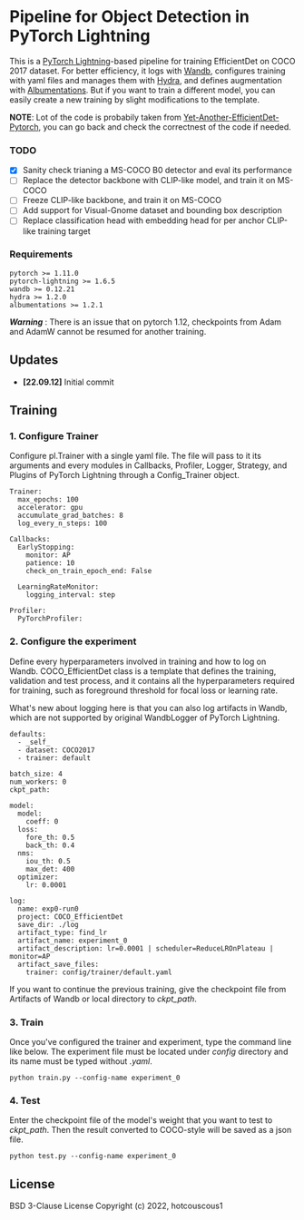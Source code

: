 # Pipeline for Object Detection in PyTorch Lightning

This is a [PyTorch Lightning](https://pytorch-lightning.readthedocs.io/en/stable/)-based pipeline for training EfficientDet on COCO 2017 dataset. For better efficiency, it logs with [Wandb](https://docs.wandb.ai/), configures training with yaml files and manages them with [Hydra](https://hydra.cc/docs/intro/), and defines augmentation with [Albumentations](https://albumentations.ai/docs/). But if you want to train a different model, you can easily create a new training by slight modifications to the template.  

**NOTE**: Lot of the code is probabily taken from [Yet-Another-EfficientDet-Pytorch](https://github.com/zylo117/Yet-Another-EfficientDet-Pytorch), you can go back and check the correctnest of the code if needed.

### TODO

- [X] Sanity check trianing a MS-COCO B0 detector and eval its performance
- [ ] Replace the detector backbone with CLIP-like model, and train it on MS-COCO
- [ ] Freeze CLIP-like backbone, and train it on MS-COCO
- [ ] Add support for Visual-Gnome dataset and bounding box description
- [ ] Replace classification head with embedding head for per anchor CLIP-like training target

### Requirements

```
pytorch >= 1.11.0
pytorch-lightning >= 1.6.5
wandb >= 0.12.21
hydra >= 1.2.0
albumentations >= 1.2.1
```
***Warning*** : There is an issue that on pytorch 1.12, checkpoints from Adam and AdamW cannot be resumed for another training. 

## Updates
- **[22.09.12]** Initial commit


## Training
### 1. Configure Trainer
Configure pl.Trainer with a single yaml file. The file will pass to it its arguments and every modules in Callbacks, Profiler, Logger, Strategy, and Plugins of PyTorch Lightning through a Config_Trainer object.  

```  
Trainer:
  max_epochs: 100
  accelerator: gpu
  accumulate_grad_batches: 8
  log_every_n_steps: 100

Callbacks:
  EarlyStopping:
    monitor: AP
    patience: 10
    check_on_train_epoch_end: False

  LearningRateMonitor:
    logging_interval: step

Profiler:
  PyTorchProfiler:
```

### 2. Configure the experiment
Define every hyperparameters involved in training and how to log on Wandb. COCO_EfficientDet class is a template that defines the training, validation and test process, and it contains all the hyperparameters required for training, such as foreground threshold for focal loss or learning rate.  

What's new about logging here is that you can also log artifacts in Wandb, which are not supported by original WandbLogger of PyTorch Lightning. 

```
defaults:
  - _self_
  - dataset: COCO2017
  - trainer: default

batch_size: 4
num_workers: 0
ckpt_path:

model:
  model:
    coeff: 0
  loss:
    fore_th: 0.5
    back_th: 0.4
  nms:
    iou_th: 0.5
    max_det: 400
  optimizer:
    lr: 0.0001

log:
  name: exp0-run0
  project: COCO_EfficientDet
  save_dir: ./log
  artifact_type: find_lr
  artifact_name: experiment_0
  artifact_description: lr=0.0001 | scheduler=ReduceLROnPlateau | monitor=AP
  artifact_save_files:
    trainer: config/trainer/default.yaml
```
If you want to continue the previous training, give the checkpoint file from Artifacts of Wandb or local directory to *ckpt_path*.


### 3. Train
Once you've configured the trainer and experiment, type the command line like below. The experiment file must be located under *config* directory and its name must be typed without *.yaml*.
```
python train.py --config-name experiment_0
```

### 4. Test
Enter the checkpoint file of the model's weight that you want to test to *ckpt_path*. Then the result converted to COCO-style will be saved as a json file.
```
python test.py --config-name experiment_0
```

## License
BSD 3-Clause License Copyright (c) 2022, hotcouscous1
